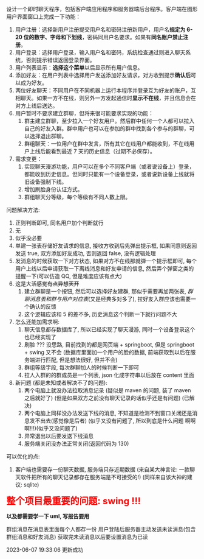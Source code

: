 设计一个即时聊天程序，包括客户端应用程序和服务器端后台程序。客户端在图形用户界面窗口上完成一下功能：

1. 用户注册：选择新用户注册提交用户名和密码注册新用户，用户名**规定为 6-20 位的数字、字母和下划线**，密码同用户名要求。如果有**同名账户禁止注册**。
2. 用户登录：选择用户登录，输入用户名和密码，系统检查通过则进入聊天系统，否则提示错误返回登录界面。
3. 用户列表显示：**选择这个菜单**以后显示所有用户信息。
4. 添加好友：在用户列表中选择用户发送添加好友请求，对方收到提示**确认后**可以成为好友。
5. 两位好友聊天：不同用户在不同机器上运行本程序并登录互为好友的账户，互相聊天。如果一方不在线，则另外一方发起通信时**显示不在线**，并且信息会在对方上线后送达。
6. 用户暂时不要求建立群聊，但将来很可能要求实现的功能：
    1. 群主建立群聊，至少拉入一个好友用户。然后群中任何一个人都可以拉入自己的好友入群。群中用户也可以在参加的群中找到各个参与的群聊，可以选择退出群聊。
    2. 群组聊天：一位用户在群中发言，所有其它在线用户都能收到，不在线用户上线后能看到最近 7 天的历史信息（过期不必保存）。
7. 需求变更：
    1. 实现聊天漫游功能，用户可以在多个不同客户端（或者说设备上）登录，都能收到历史信息。但同时只能有一个设备登录，或者说新设备上线就将旧设备强制下线。
    2. 增加刷脸身份认证方式。
    3. 群组聊天分等级，每个等级有不同人数上限。

问题解决方法:

1. 正则判断即可, 同名用户加个判断就行
2. 无
3. 似乎没必要
4. 单建一张表存储好友请求的信息, 接收方收到后先弹出提示框, 如果同意则返回发送 true, 双方添加好友成功, 否则返回 false, 没有逻辑处理
5. 发消息的时候获取一下对方状态, 如果对方不在线那就弹一个提示框即可, 每个用户上线以后申请获取一下离线消息和好友申请的信息, 然后弄个弹窗之类的提醒一下(可以仿造 QQ, 但是难度应该有点大)
6. 这是大活~~感觉有点异想天开~~
    1. 建立群聊是一个按钮, 然后可以选择好友建群, 那似乎需要再加两张表, _群聊消息表和群与用户对应表_(又是经典多对多了), 拉好友入群应该也需要一个确认的反馈
    2. 这个逻辑应该和 5 的差不多, 历史消息这个判断一下就行问题不大
7. 怎么还能加需求啊:
    1. 聊天信息都存数据库了, 所以已经实现了聊天漫游, 同时一个设备登录这个也已经实现了
    2. 刷脸 ??? 没思路, 目前找到的都是网页端 + springboot, 但是 springboot + swing 又不会 (数据库里面加一个用户的脸的数据, 前端获取到以后在服务端进行匹配, 但是想法很好, 但并不会)
    3. 群组等级字段, 每次群聊加人的时候判断一下即可
    4. 拉人入群的的群成员是一个列表, json 化成字符串以后放在 content 里面
8. 新问题 (都是未知或者解决不了的问题):
    1. 两个电脑上就没办法拉取消息记录 (疑似是 maven 的问题, 装了 maven 之后就好了) (但是如果双方之前没有聊天记录的话似乎还是有问题) (已解决)
    2. 两个电脑上同样没办法发送下线的消息, 不知道是检测不到窗口关闭还是消息发不出去(感觉像是后者) (似乎又没有问题了, 所以到底是什么问题 啊啊啊!!!)(似乎又没问题了)
    3. 异常退出以后要发送下线消息
    4. 服务端关闭没办法正常关闭(返回代码为 130)

可以优化的点:

1. 客户端也需要存一份聊天数据, 服务端只存近期数据 (来自某大神言论: 一款聊天软件把所有的聊天记录都存在服务端是不可接受的!) (同样来自该大神的建议: sqlite)

<font color=RED size=5><b>整个项目最重要的问题: swing !!!</b></font>

**以及都需要学一下 uml, 写报告要用**

群组消息在消息表里面每个人都存一份
用户登陆后服务器主动发送未读消息(包含群组消息和好友消息)
获取完未读消息以后要设置消息为已读

2023-06-07 19:33:06 更新成功
